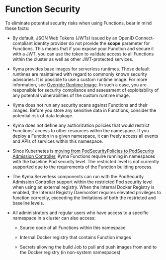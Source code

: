 <!-- loio43590d2e92c84bcf878babb28a7dad3d -->

# Function Security

To eliminate potential security risks when using Functions, bear in mind these facts:

-   By default, JSON Web Tokens \(JWTs\) issued by an OpenID Connect-compliant identity provider do not provide the **scope** parameter for Functions. This means that if you expose your Function and secure it with a JWT, you can use the token to validate access to all Functions within the cluster as well as other JWT-protected services.

-   Kyma provides base images for serverless runtimes. Those default runtimes are maintained with regard to commonly known security advisories. It is possible to use a custom runtime image. For more information, see [Override Runtime Image](https://kyma-project.io/#/serverless-manager/user/tutorials/01-110-override-runtime-image). In such a case, you are responsible for security compliance and assessment of exploitability of any potential vulnerabilities of the custom runtime image.

-   Kyma does not run any security scans against Functions and their images. Before you store any sensitive data in Functions, consider the potential risk of data leakage.

-   Kyma does not define any authorization policies that would restrict Functions' access to other resources within the namespace. If you deploy a Function in a given namespace, it can freely access all events and APIs of services within this namespace.

-   Since Kubernetes is [moving from PodSecurityPolicies to PodSecurity Admission Controller](https://kubernetes.io/docs/tasks/configure-pod-container/migrate-from-psp/), Kyma Functions require running in namespaces with the baseline Pod security level. The restricted level is not currently supported due to the requirements of the Function building process.

-   The Kyma Serverless components can run with the PodSecurity Admission Controller support within the restricted Pod security level when using an external registry. When the Internal Docker Registry is enabled, the Internal Registry DaemonSet requires elevated privileges to function correctly, exceeding the limitations of both the restricted and baseline levels.

-   All administrators and regular users who have access to a specific namespace in a cluster can also access:

    -   Source code of all Functions within this namespace

    -   Internal Docker registry that contains Function images

    -   Secrets allowing the build Job to pull and push images from and to the Docker registry \(in non-system namespaces\)



